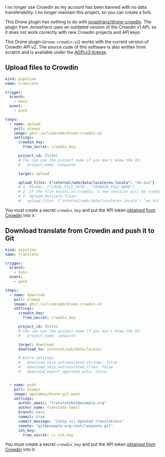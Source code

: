 I no longer use Crowdin as my account has been banned with no data transferability.
I no longer maintain this project, so you can create a fork.

This Drone plugin has nothing to do with [jonasfranz/drone-crowdin](https://github.com/jonasfranz/drone-crowdin).
The plugin from Jonasfranz uses an outdated version of the Crowdin v1 API,
so it does not work correctly with new Crowdin projects and API keys.

This Drone plugin (`drone-crowdin-v2`) works with the current version of Crowdin API v2.
The source code of this software is also written from scratch
and is available under the [AGPLv3 license](LICENSE).


## Upload files to Crowdin
```yaml
kind: pipeline
name: translate

trigger:
  branch:
    - main
  event:
    - push

steps:
  - name: upload
    pull: always
    image: ghcr.io/lcomrade/drone-crowdin-v2
    settings:
      crowdin_key:
        from_secret: crowdin_key

      project_id: 553341
      # You can use the project name if you don't know the ID:
      #   project_name: Lenpaste

      target: upload

      upload_files: {"internal/web/data/locale/en.locale": "en.ini"}
      # 1. Format: {"LOCAL_FILE_PATH", "CROWDIN_FILE_NAME"}
      # 2. If the file exists in Crowdin, a new revision will be created.
      # 3. Upload multiple files:
      #   upload_files: {"internal/web/data/locale/en.locale": "en.ini", "internal/web/data/locale/ru.locale": "ru.ini"}
```

You must create a secret `crowdin_key` and put the API token [obtained from Crowdin](https://crowdin.com/settings#api-key) into it.


## Download translate from Crowdin and push it to Git
```yaml
kind: pipeline
name: translate

trigger:
  branch:
    - main
  event:
    - push

steps:
  - name: download
    pull: always
    image: ghcr.io/lcomrade/drone-crowdin-v2
    settings:
      crowdin_key:
        from_secret: crowdin_key

      project_id: 553341
      # You can use the project name if you don't know the ID:
      #   project_name: Lenpaste

      target: download
      download_to: internal/web/data/locale/

      # Extra settings:
      #   download_skip_untranslated_strings: false
      #   download_skip_untranslated_files: false
      #   download_export_approved_only: false


  - name: push
    pull: always
    image: appleboy/drone-git-push
    settings:
      author_email: "translatebot@example.org"
      author_name: Translate [Bot]
      branch: main
      commit: true
      commit_message: "[skip ci] Updated translations"
      remote: "git@example.org:root/lenpaste.git"
      ssh_key:
        from_secret: ci_ssh_key
```

You must create a secret `crowdin_key` and put the API token [obtained from Crowdin](https://crowdin.com/settings#api-key) into it.
